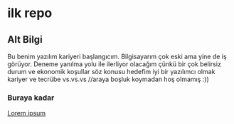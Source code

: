 # ilk repo

## Alt Bilgi
Bu  benim yazılım kariyeri başlangıcım. Bilgisayarım çok eski ama yine de iş görüyor. Deneme yanılma yolu ile ilerliyor olacağım çünkü bir çok belirsiz durum ve ekonomik koşullar söz konusu  hedefim iyi bir yazılımcı olmak kariyer ve tecrübe vs.vs.vs
//araya boşluk koymadan hoş olmamış :))
### Buraya kadar

[Lorem ipsum](http://google.com)
